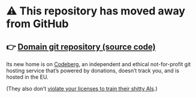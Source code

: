 # ⚠️ This repository has moved away from GitHub

## 👉️ [Domain git repository (source code)](https://codeberg.org/domain/app)

Its new home is on [Codeberg](https://codeberg.org/), an independent and ethical not-for-profit git hosting service that’s powered by donations, doesn’t track you, and is hosted in the EU. 

(They also don’t [violate your licenses to train their shitty AIs](https://mastodon.ar.al/@aral/106500204227978913).)
